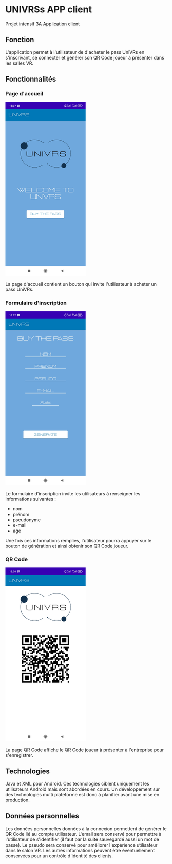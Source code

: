 # UNIVRSs APP client  
Projet intensif 3A Application client

## Fonction  
L'application permet à l'utilisateur de d'acheter le pass UniVRs en s'inscrivant, se connecter et générer son QR Code joueur à présenter dans les salles VR.

## Fonctionnalités
### Page d'accueil
<img src="img/homepage.univrs.client.jpg" width="250" height="542">

La page d'accueil contient un bouton qui invite l'utilisateur à acheter un pass UniVRs.

### Formulaire d'inscription
<img src="img/subscriptionform.univrs.client.jpg" width="250" height="542">

Le formulaire d'inscription invite les utilisateurs à renseigner les informations suivantes :
- nom
- prénom
- pseudonyme
- e-mail
- age

Une fois ces informations remplies, l'utilisateur pourra appuyer sur le bouton de génération et ainsi obtenir son QR Code joueur.

### QR Code
<img src="img/qrcode.univrs.client.jpg" width="250" height="542">

La page QR Code affiche le QR Code joueur à présenter à l'entreprise pour s'enregistrer.

## Technologies  
Java et XML pour Android.
Ces technologies ciblent uniquement les utilisateurs Android mais sont abordées en cours.
Un développement sur des technologies multi plateforme est donc à planifier avant une mise en production.

## Données personnelles  
Les données personnelles données à la connexion permettent de générer le QR Code lié au compte utilisateur.
L'email sera conservé pour permettre à l'utilisateur de s'identifier (il faut par la suite sauvegardé aussi un mot de passe).
Le pseudo sera conservé pour améliorer l'expérience utilisateur dans le salon VR.
Les autres informations peuvent être éventuellement conservées pour un contrôle d'identité des clients.
